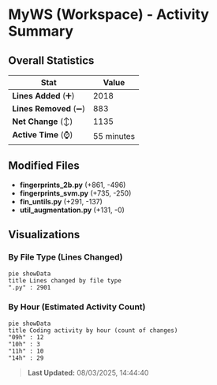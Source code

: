 # MyWS (Workspace) - Activity Summary 

## Overall Statistics

| Stat                   | Value                                                             |
| ---------------------- | ----------------------------------------------------------------- |
| **Lines Added** (➕)   | 2018                                          |
| **Lines Removed** (➖) | 883                                        |
| **Net Change** (↕)    | 1135                |
| **Active Time** (⌚)   | 55 minutes |


## Modified Files
- **fingerprints_2b.py** (+861, -496)
- **fingerprints_svm.py** (+735, -250)
- **fin_untils.py** (+291, -137)
- **util_augmentation.py** (+131, -0)

## Visualizations

### By File Type (Lines Changed)

```mermaid
pie showData
title Lines changed by file type
".py" : 2901
```

### By Hour (Estimated Activity Count)

```mermaid
pie showData
title Coding activity by hour (count of changes)
"09h" : 12
"10h" : 3
"11h" : 10
"14h" : 29
```


> **Last Updated:** 08/03/2025, 14:44:40